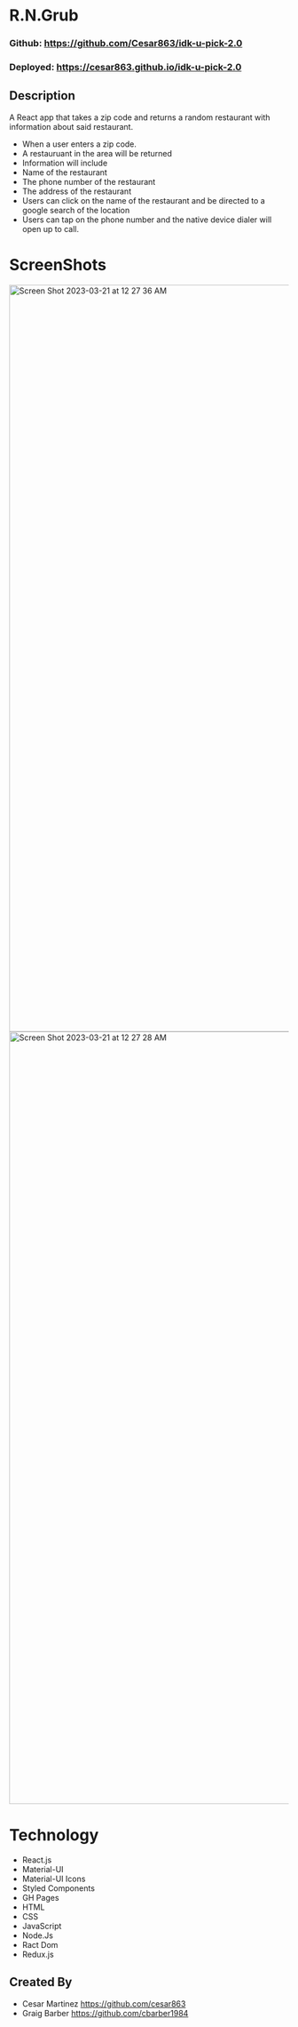# R.N.Grub

### Github: https://github.com/Cesar863/idk-u-pick-2.0
### Deployed: https://cesar863.github.io/idk-u-pick-2.0

## Description
A React app that takes a zip code and returns a random restaurant with information about said restaurant.
- When a user enters a zip code. 
- A restauruant in the area will be returned
- Information will include
- Name of the restaurant
- The phone number of the restaurant
- The address of the restaurant
- Users can click on the name of the restaurant and be directed to a google search of the location
- Users can tap on the phone number and the native device dialer will open up to call.

# ScreenShots
<img width="1344" alt="Screen Shot 2023-03-21 at 12 27 36 AM" src="https://user-images.githubusercontent.com/90540881/226518392-4f0e9118-f06d-451f-8343-a9f24fd0ce66.png">

<img width="1390" alt="Screen Shot 2023-03-21 at 12 27 28 AM" src="https://user-images.githubusercontent.com/90540881/226518398-5d4dbd5d-ad4c-454b-9007-d80e4950ff93.png">

# Technology
- React.js
- Material-UI
- Material-UI Icons
- Styled Components
- GH Pages
- HTML
- CSS
- JavaScript
- Node.Js
- Ract Dom
- Redux.js

## Created By 
- Cesar Martinez https://github.com/cesar863 
- Graig Barber https://github.com/cbarber1984
